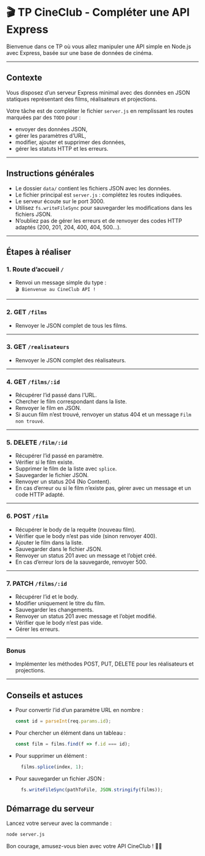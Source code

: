 # 🎬 TP CineClub - Compléter une API Express

Bienvenue dans ce TP où vous allez manipuler une API simple en Node.js avec Express, basée sur une base de données de cinéma.

---

## Contexte

Vous disposez d’un serveur Express minimal avec des données en JSON statiques représentant des films, réalisateurs et projections.

Votre tâche est de compléter le fichier `server.js` en remplissant les routes marquées par des `TODO` pour :

- envoyer des données JSON,
- gérer les paramètres d’URL,
- modifier, ajouter et supprimer des données,
- gérer les statuts HTTP et les erreurs.

---

## Instructions générales

- Le dossier `data/` contient les fichiers JSON avec les données.
- Le fichier principal est `server.js` : complétez les routes indiquées.
- Le serveur écoute sur le port 3000.
- Utilisez `fs.writeFileSync` pour sauvegarder les modifications dans les fichiers JSON.
- N’oubliez pas de gérer les erreurs et de renvoyer des codes HTTP adaptés (200, 201, 204, 400, 404, 500…).

---

## Étapes à réaliser

### 1. Route d’accueil `/`

- Renvoi un message simple du type :  
  `🎬 Bienvenue au CineClub API !`

---

### 2. GET `/films`

- Renvoyer le JSON complet de tous les films.

---

### 3. GET `/realisateurs`

- Renvoyer le JSON complet des réalisateurs.

---

### 4. GET `/films/:id`

- Récupérer l’id passé dans l’URL.
- Chercher le film correspondant dans la liste.
- Renvoyer le film en JSON.
- Si aucun film n’est trouvé, renvoyer un status 404 et un message `Film non trouvé`.

---

### 5. DELETE `/film/:id`

- Récupérer l’id passé en paramètre.
- Vérifier si le film existe.
- Supprimer le film de la liste avec `splice`.
- Sauvegarder le fichier JSON.
- Renvoyer un status 204 (No Content).
- En cas d’erreur ou si le film n’existe pas, gérer avec un message et un code HTTP adapté.

---

### 6. POST `/film`

- Récupérer le body de la requête (nouveau film).
- Vérifier que le body n’est pas vide (sinon renvoyer 400).
- Ajouter le film dans la liste.
- Sauvegarder dans le fichier JSON.
- Renvoyer un status 201 avec un message et l’objet créé.
- En cas d’erreur lors de la sauvegarde, renvoyer 500.

---

### 7. PATCH `/films/:id`

- Récupérer l’id et le body.
- Modifier uniquement le titre du film.
- Sauvegarder les changements.
- Renvoyer un status 201 avec message et l’objet modifié.
- Vérifier que le body n’est pas vide.
- Gérer les erreurs.

---

### Bonus

- Implémenter les méthodes POST, PUT, DELETE pour les réalisateurs et projections.

---

## Conseils et astuces

- Pour convertir l’id d’un paramètre URL en nombre :  
  ```js
  const id = parseInt(req.params.id);
  ```
- Pour chercher un élément dans un tableau :
    ```js
  const film = films.find(f => f.id === id);
  ```
- Pour supprimer un élément :  
  ```js
    films.splice(index, 1);
  ```
- Pour sauvegarder un fichier JSON :  
  ```js
    fs.writeFileSync(pathToFile, JSON.stringify(films));
  ```

## Démarrage du serveur

Lancez votre serveur avec la commande :

```bash 
node server.js
```

Bon courage, amusez-vous bien avec votre API CineClub ! 🎥🍿


